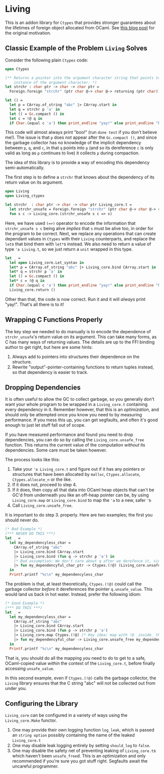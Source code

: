# Living

This is an addon library for `Ctypes` that provides stronger guarantees about the lifetimes of foreign object allocated from OCaml.  See [this blog post](https://fizzixnerd.com/blog/2024-07-11-a-possibly-safer-interface-to-the-ctypes-ffi/) for the original motivation.

## Classic Example of the Problem `Living` Solves

Consider the following plain `Ctypes` code:

```ocaml
open Ctypes

(** Returns a pointer into the argument character string that points to the first
    instance of the argument character. *)
let strchr : char ptr -> char -> char ptr = 
  Foreign.foreign "strchr" (ptr char @-> char @-> returning (ptr char))

let () =
  let p = CArray.of_string "abc" |> CArray.start in
  let q = strchr p 'a' in
  let () = Gc.compact () in
  let c = !@ q in
  if Char.(equal c 'a') then print_endline "yay!" else print_endline "boo!"
```

This code will almost always print "boo!" (run `dune test` if you don't believe me!).  The issue is that `p` does not appear after the `Gc.compact ()`, and since the garbage collector has no knowledge of the implicit dependency between `p`, `q`, and `c`, in that `q` points into `p` (and so its dereference `c` is only valid as long as `p` continues to live) it collects `p` during compaction.

The idea of this library is to provide a way of encoding this dependency semi-automatically.

The first step is to define a `strchr` that knows about the dependency of its return value on its argument.

```ocaml
open Living
open Living_ctypes

let strchr  : char ptr -> char -> char ptr Living_core.t = 
  let strchr_unsafe = Foreign.foreign "strchr" (ptr char @-> char @-> returning (ptr char)) in
  fun s c -> Living_core.(strchr_unsafe s c => s)
```

Here, we have used `(=>)` operator to encode the information that `strchr_unsafe s c` being alive _implies_ that `s` must be alive too, in order for the program to be correct.  Next, we replace any operations that can create dependant values in `Ctypes` with their `Living` counterparts, and replace the `let`s that bind them with `let*`s instead.  We also need to return a value of type `'a Living.t`, so we just return a `unit` wrapped in this type.

```ocaml
let _ =
  let open Living_core.Let_syntax in
  let* p = CArray.of_string "abc" |> Living_core.bind CArray.start in
  let* q = strchr p 'a' in
  let () = Gc.compact () in
  let* c = !@ q in
  if Char.(equal c 'a') then print_endline "yay!" else print_endline "boo!"
  Living_core.return ()
```

Other than that, the code is now correct.  Run it and it will _always_ print "yay!".  That's all there is to it!

## Wrapping C Functions Properly

The key step we needed to do manually is to encode the dependence of `strchr_unsafe`'s return value on its argument.  This can take many forms, as C has many ways of returning values.  The details are up to the FFI binding author to get right, but here are some hints:

1. Always add to pointers into structures their dependence on the structure.
2. Rewrite "output"-pointer-containing functions to return tuples instead, so that dependency is easier to track.

## Dropping Dependencies

It is often useful to allow the GC to collect garbage, so you generally don't want your whole program to be wrapped in a `Living_core.t` containing every dependency in it.  Remember however, that this is an _optimization_, and should only be attempted once you know you need to by measuring performance.  If you mess this up, you can get segfaults, and often it's good enough to just let stuff fall out of scope.

If you have measured performance and found you need to drop dependencies, you can do so by calling the `Living_core.unsafe_free` function.  This returns the current value of the computation _without_ its dependencies.  Some care must be taken however.

The process looks like this:

1. Take your `'a Living_core.t` and figure out if it has any pointers or structures that have been allocated by `malloc`, `Ctypes.allocate`, `Ctypes.allocate_n` or the like.
2. If it does not, proceed to step 4.
3. If it does, then copy all that data into OCaml heap objects that can't be GC'd from underneath you like an off-heap pointer can be, by using `Living_core.map` or `Living_core.bind` to map the `'a` to a new, safer `'b`
4. Call `Living_core.unsafe_free`.

It is important to do step 3. properly.  Here are two examples; the first you should never do.

```ocaml
(* Bad Example *)
(*** NEVER DO THIS ***)
let _ =
  let my_dependencyless_char =
    CArray.of_string "abc"
    |> Living_core.bind CArray.start
    |> Living_core.bind (fun q -> strchr p 'a') in
    (* Bad assumption: We don't care about q after we derefence it, since the char is copied to OCaml, so we use the non-wrapped version of !@ from base Ctypes on just the value. *)
    |> fun my_dependencyful_char_ptr -> Ctypes.(!@) (Living_core.unsafe_free my_dependencyful_char_ptr)
  in
  Printf.printf "%c\n" my_dependencyless_char
```

The problem is that, at least theoretically, `Ctypes.(!@)` could call the garbage collector _before_ it dereferences the pointer `q.unsafe_value`.  This would land us back in hot water.  Instead, prefer the following idiom:

```ocaml
(* Good Example *)
(*** DO THIS ***)
let _ =
  let my_dependencyless_char =
    CArray.of_string "abc"
    |> Living_core.bind CArray.start
    |> Living_core.bind (fun p -> strchr p 'a')
    |> Living_core.map Ctypes.(!@) (* Key idea: map with !@ _inside_ the Living_core.t context! *)
    |> fun my_dependencyful_char -> Living_core.unsafe_free my_dependencyful_char in (* And only the call unsafe_free *)
  in
  Printf.printf "%c\n" my_dependencyless_char
```

That is, you should do all the mapping you need to do to get to a safe, OCaml-copied value _within_ the context of the `Living_core.t`, before finally accessing `unsafe_value`.

In this second example, even if `Ctypes.(!@)` calls the garbage collector, the `Living` library ensures that the C string "abc" will not be collected out from under you.

## Configuring the Library

`Living_core` can be configured in a variety of ways using the `Living_core.Make` functor.

1. One may provide their own logging function `log_leak`, which is passed an `string option` possibly containing the name of the leaked `Living_core.t`
2. One may disable leak logging entirely by setting `should_log` to `false`.
3. One may disable the safety net of preventing leaking of `Living_core.t`s which haven't been `unsafe_free`d.  This is an optimization and only recommended if you're sure you got stuff right.  Segfaults await the uncareful programmer.